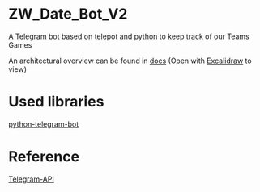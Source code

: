 # ZW_Date_Bot_V2
A Telegram bot based on telepot and python to keep track of our Teams Games

An architectural overview can be found in [docs](https://github.com/trapwired/ZW_Date_Bot_V2/tree/main/docs) (Open with [Excalidraw](https://excalidraw.com/) to view)

# Used libraries
[python-telegram-bot](https://github.com/python-telegram-bot/python-telegram-bot)

# Reference
[Telegram-API](https://core.telegram.org/bots/api)
